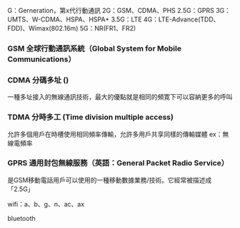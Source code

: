G：Gerneration，第x代行動通訊
2G：GSM、CDMA、PHS
2.5G：GPRS
3G：UMTS、W-CDMA、HSPA、HSPA+
3.5G：LTE
4G：LTE-Advance(TDD、FDD)、Wimax(802.16m)
5G：NR(FR1、FR2)

### GSM 全球行動通訊系統（Global System for Mobile Communications）

### CDMA 分碼多址 ()
一種多址接入的無線通訊技術，最大的優點就是相同的頻寛下可以容納更多的呼叫

### TDMA 分時多工 (Time division multiple access)
允許多個用戶在時槽使用相同頻率傳輸，允許多用戶共享同樣的傳輸媒體
ex：無線電頻率

### GPRS 通用封包無線服務（英語：General Packet Radio Service）
是GSM移動電話用戶可以使用的一種移動數據業務/技術。它經常被描述成「2.5G」


wifi：a、b、g、n、ac、ax

bluetooth
